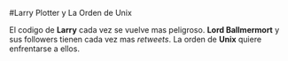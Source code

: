 #Larry Plotter y La Orden de Unix

El codigo de **Larry** cada vez se vuelve mas peligroso.
**Lord Ballmermort** y sus followers tienen cada vez mas *retweets*.
La orden de **Unix** quiere enfrentarse a ellos.
